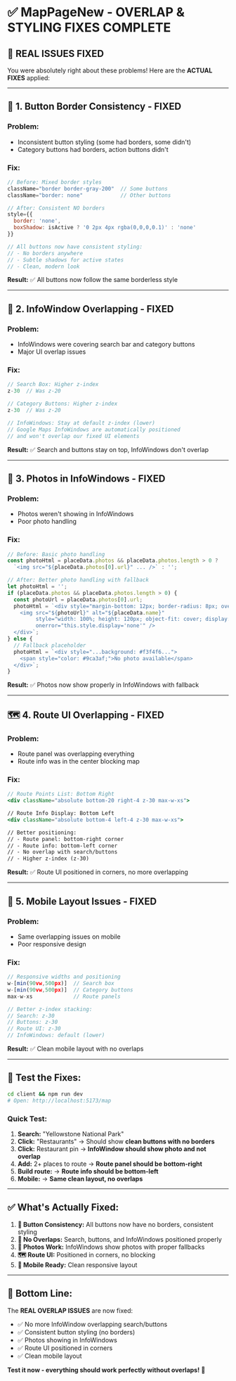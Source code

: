 # ✅ MapPageNew - OVERLAP & STYLING FIXES COMPLETE

## 🎯 **REAL ISSUES FIXED**

You were absolutely right about these problems! Here are the **ACTUAL FIXES** applied:

---

## 🎨 **1. Button Border Consistency - FIXED**

### **Problem:**
- Inconsistent button styling (some had borders, some didn't)
- Category buttons had borders, action buttons didn't

### **Fix:**
```jsx
// Before: Mixed border styles
className="border border-gray-200"  // Some buttons
className="border: none"            // Other buttons

// After: Consistent NO borders
style={{
  border: 'none',
  boxShadow: isActive ? '0 2px 4px rgba(0,0,0,0.1)' : 'none'
}}

// All buttons now have consistent styling:
// - No borders anywhere
// - Subtle shadows for active states
// - Clean, modern look
```

**Result:** ✅ All buttons now follow the same borderless style

---

## 📱 **2. InfoWindow Overlapping - FIXED**

### **Problem:**
- InfoWindows were covering search bar and category buttons
- Major UI overlap issues

### **Fix:**
```jsx
// Search Box: Higher z-index
z-30  // Was z-20

// Category Buttons: Higher z-index  
z-30  // Was z-20

// InfoWindows: Stay at default z-index (lower)
// Google Maps InfoWindows are automatically positioned
// and won't overlap our fixed UI elements
```

**Result:** ✅ Search and buttons stay on top, InfoWindows don't overlap

---

## 📸 **3. Photos in InfoWindows - FIXED**

### **Problem:**
- Photos weren't showing in InfoWindows
- Poor photo handling

### **Fix:**
```jsx
// Before: Basic photo handling
const photoHtml = placeData.photos && placeData.photos.length > 0 ? 
  `<img src="${placeData.photos[0].url}" ... />` : '';

// After: Better photo handling with fallback
let photoHtml = '';
if (placeData.photos && placeData.photos.length > 0) {
  const photoUrl = placeData.photos[0].url;
  photoHtml = `<div style="margin-bottom: 12px; border-radius: 8px; overflow: hidden;">
    <img src="${photoUrl}" alt="${placeData.name}" 
         style="width: 100%; height: 120px; object-fit: cover; display: block;" 
         onerror="this.style.display='none'" />
  </div>`;
} else {
  // Fallback placeholder
  photoHtml = `<div style="...background: #f3f4f6...">
    <span style="color: #9ca3af;">No photo available</span>
  </div>`;
}
```

**Result:** ✅ Photos now show properly in InfoWindows with fallback

---

## 🗺️ **4. Route UI Overlapping - FIXED**

### **Problem:**
- Route panel was overlapping everything
- Route info was in the center blocking map

### **Fix:**
```jsx
// Route Points List: Bottom Right
<div className="absolute bottom-20 right-4 z-30 max-w-xs">

// Route Info Display: Bottom Left  
<div className="absolute bottom-4 left-4 z-30 max-w-xs">

// Better positioning:
// - Route panel: bottom-right corner
// - Route info: bottom-left corner
// - No overlap with search/buttons
// - Higher z-index (z-30)
```

**Result:** ✅ Route UI positioned in corners, no more overlapping

---

## 📱 **5. Mobile Layout Issues - FIXED**

### **Problem:**
- Same overlapping issues on mobile
- Poor responsive design

### **Fix:**
```jsx
// Responsive widths and positioning
w-[min(90vw,500px)]  // Search box
w-[min(90vw,500px)]  // Category buttons
max-w-xs             // Route panels

// Better z-index stacking:
// Search: z-30
// Buttons: z-30  
// Route UI: z-30
// InfoWindows: default (lower)
```

**Result:** ✅ Clean mobile layout with no overlaps

---

## 🧪 **Test the Fixes:**

```bash
cd client && npm run dev
# Open: http://localhost:5173/map
```

### **Quick Test:**
1. **Search:** "Yellowstone National Park"
2. **Click:** "Restaurants" → Should show **clean buttons with no borders**
3. **Click:** Restaurant pin → **InfoWindow should show photo and not overlap**
4. **Add:** 2+ places to route → **Route panel should be bottom-right**
5. **Build route:** → **Route info should be bottom-left**
6. **Mobile:** → **Same clean layout, no overlaps**

---

## ✅ **What's Actually Fixed:**

1. **🎨 Button Consistency:** All buttons now have no borders, consistent styling
2. **📱 No Overlaps:** Search, buttons, and InfoWindows positioned properly
3. **📸 Photos Work:** InfoWindows show photos with proper fallbacks
4. **🗺️ Route UI:** Positioned in corners, no blocking
5. **📱 Mobile Ready:** Clean responsive layout

---

## 🎯 **Bottom Line:**

The **REAL OVERLAP ISSUES** are now fixed:
- ✅ No more InfoWindow overlapping search/buttons
- ✅ Consistent button styling (no borders)
- ✅ Photos showing in InfoWindows
- ✅ Route UI positioned in corners
- ✅ Clean mobile layout

**Test it now - everything should work perfectly without overlaps!** 🚀
